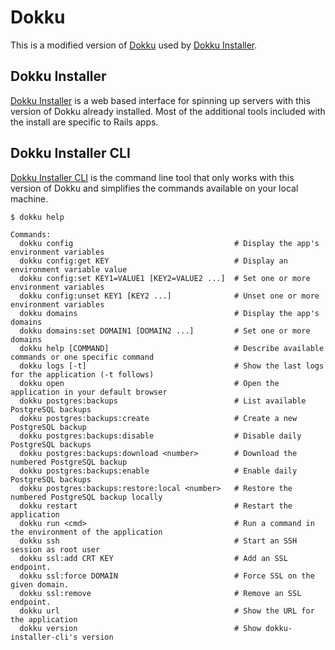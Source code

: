 # Dokku

This is a modified version of [Dokku](https://github.com/progrium/dokku) used by
[Dokku Installer](https://dokku.net).

## Dokku Installer

[Dokku Installer](https://dokku.net) is a web based interface for spinning up servers
with this version of Dokku already installed. Most of the additional tools included
with the install are specific to Rails apps.

## Dokku Installer CLI

[Dokku Installer CLI](https://github.com/brianpattison/dokku-installer-cli) is the
command line tool that only works with this version of Dokku and simplifies the
commands available on your local machine.

```
$ dokku help

Commands:
  dokku config                                    # Display the app's environment variables
  dokku config:get KEY                            # Display an environment variable value
  dokku config:set KEY1=VALUE1 [KEY2=VALUE2 ...]  # Set one or more environment variables
  dokku config:unset KEY1 [KEY2 ...]              # Unset one or more environment variables
  dokku domains                                   # Display the app's domains
  dokku domains:set DOMAIN1 [DOMAIN2 ...]         # Set one or more domains
  dokku help [COMMAND]                            # Describe available commands or one specific command
  dokku logs [-t]                                 # Show the last logs for the application (-t follows)
  dokku open                                      # Open the application in your default browser
  dokku postgres:backups                          # List available PostgreSQL backups
  dokku postgres:backups:create                   # Create a new PostgreSQL backup
  dokku postgres:backups:disable                  # Disable daily PostgreSQL backups
  dokku postgres:backups:download <number>        # Download the numbered PostgreSQL backup
  dokku postgres:backups:enable                   # Enable daily PostgreSQL backups
  dokku postgres:backups:restore:local <number>   # Restore the numbered PostgreSQL backup locally
  dokku restart                                   # Restart the application
  dokku run <cmd>                                 # Run a command in the environment of the application
  dokku ssh                                       # Start an SSH session as root user
  dokku ssl:add CRT KEY                           # Add an SSL endpoint.
  dokku ssl:force DOMAIN                          # Force SSL on the given domain.
  dokku ssl:remove                                # Remove an SSL endpoint.
  dokku url                                       # Show the URL for the application
  dokku version                                   # Show dokku-installer-cli's version
```
